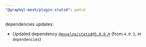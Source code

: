 ```yaml
---
"@graphql-mesh/plugin-statsd": patch
---
```

dependencies updates:
  - Updated dependency [`@envelop/statsd@5.0.0` ↗︎](https://www.npmjs.com/package/@envelop/statsd/v/5.0.0) (from `4.0.3`, in `dependencies`)
